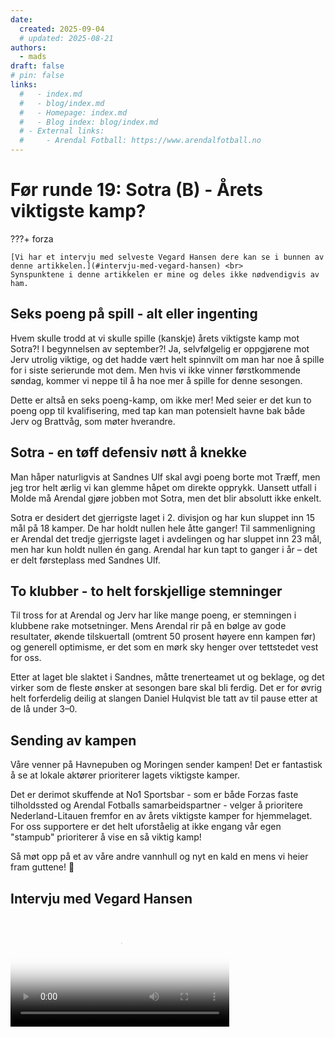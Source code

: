 ```yaml
---
date:
  created: 2025-09-04
  # updated: 2025-08-21
authors:
  - mads
draft: false
# pin: false
links:
  #   - index.md
  #   - blog/index.md
  #   - Homepage: index.md
  #   - Blog index: blog/index.md
  # - External links:
  #     - Arendal Fotball: https://www.arendalfotball.no
---
```


# Før runde 19: Sotra (B) - Årets viktigste kamp?

???+ forza

    [Vi har et intervju med selveste Vegard Hansen dere kan se i bunnen av denne artikkelen.](#intervju-med-vegard-hansen) <br>
    Synspunktene i denne artikkelen er mine og deles ikke nødvendigvis av ham.

## Seks poeng på spill - alt eller ingenting

Hvem skulle trodd at vi skulle spille (kanskje) årets viktigste kamp mot Sotra?! I begynnelsen av september?! Ja, selvfølgelig er oppgjørene mot Jerv utrolig viktige, og det hadde vært helt spinnvilt om man har noe å spille for i siste serierunde mot dem. Men hvis vi ikke vinner førstkommende søndag, kommer vi neppe til å ha noe mer å spille for denne sesongen.

Dette er altså en seks poeng-kamp, om ikke mer! Med seier er det kun to poeng opp til kvalifisering, med tap kan man potensielt havne bak både Jerv og Brattvåg, som møter hverandre.

## Sotra - en tøff defensiv nøtt å knekke

Man håper naturligvis at Sandnes Ulf skal avgi poeng borte mot Træff, men jeg tror helt ærlig vi kan glemme håpet om direkte opprykk. Uansett utfall i Molde må Arendal gjøre jobben mot Sotra, men det blir absolutt ikke enkelt.

Sotra er desidert det gjerrigste laget i 2. divisjon og har kun sluppet inn 15 mål på 18 kamper. De har holdt nullen hele åtte ganger! Til sammenligning er Arendal det tredje gjerrigste laget i avdelingen og har sluppet inn 23 mål, men har kun holdt nullen én gang. Arendal har kun tapt to ganger i år – det er delt førsteplass med Sandnes Ulf.

## To klubber - to helt forskjellige stemninger

Til tross for at Arendal og Jerv har like mange poeng, er stemningen i klubbene rake motsetninger. Mens Arendal rir på en bølge av gode resultater, økende tilskuertall (omtrent 50 prosent høyere enn kampen før) og generell optimisme, er det som en mørk sky henger over tettstedet vest for oss.

Etter at laget ble slaktet i Sandnes, måtte trenerteamet ut og beklage, og det virker som de fleste ønsker at sesongen bare skal bli ferdig. Det er for øvrig helt forferdelig deilig at slangen Daniel Hulqvist ble tatt av til pause etter at de lå under 3–0.

## Sending av kampen

Våre venner på Havnepuben og Moringen sender kampen! Det er fantastisk å se at lokale aktører prioriterer lagets viktigste kamper.

Det er derimot skuffende at No1 Sportsbar - som er både Forzas faste tilholdssted og Arendal Fotballs samarbeidspartner - velger å prioritere Nederland-Litauen fremfor en av årets viktigste kamper for hjemmelaget. For oss supportere er det helt uforståelig at ikke engang vår egen "stampub" prioriterer å vise en så viktig kamp!

Så møt opp på et av våre andre vannhull og nyt en kald en mens vi heier fram guttene! 🍺

## Intervju med Vegard Hansen

<video controls width="350" poster="https://raw.githubusercontent.com/lewiuberg/forza-arendal/refs/heads/master/docs/assets/images/blog/2025/2025-09-04_1.png?raw=true">
  <source src="https://raw.githubusercontent.com/lewiuberg/forza-arendal/refs/heads/master/docs/assets/video/2025/2025-09-04_1.mp4" type="video/mp4">
  Din nettleser støtter ikke video.
</video>
